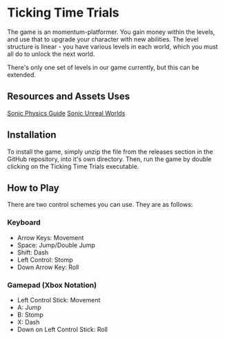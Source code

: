 # Ticking Time Trials
The game is an momentum-platformer. You gain money within the levels, and use that to upgrade your character with new abilities. The level structure is linear - you have various levels in each world, which you must all do to unlock the next world.

There's only one set of levels in our game currently, but this can be extended.

## Resources and Assets Uses

[Sonic Physics Guide](http://info.sonicretro.org/Sonic_Physics_Guide)
[Sonic Unreal Worlds](https://github.com/StreakThunderstorm/Sonic-Unreal-Worlds)


## Installation
To install the game, simply unzip the file from the releases section in the GitHub repository, into it's own directory. Then, run the game by double clicking on the Ticking Time Trials executable.

## How to Play
There are two control schemes you can use. They are as follows:

### Keyboard
- Arrow Keys: Movement
- Space: Jump/Double Jump
- Shift: Dash
- Left Control: Stomp
- Down Arrow Key: Roll

### Gamepad (Xbox Notation)
- Left Control Stick: Movement
- A: Jump
- B: Stomp
- X: Dash
- Down on Left Control Stick: Roll